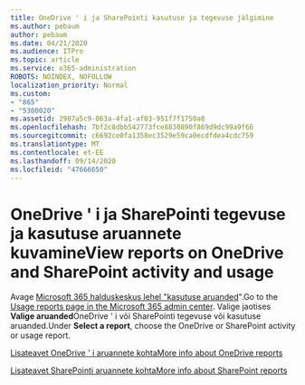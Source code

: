 ```yaml
---
title: OneDrive ' i ja SharePointi kasutuse ja tegevuse jälgimine
ms.author: pebaum
author: pebaum
ms.date: 04/21/2020
ms.audience: ITPro
ms.topic: article
ms.service: o365-administration
ROBOTS: NOINDEX, NOFOLLOW
localization_priority: Normal
ms.custom:
- "865"
- "5300020"
ms.assetid: 2987a5c9-063a-4fa1-af03-951f7f1750a8
ms.openlocfilehash: 7bf2c8dbb542773fce8830890f869d9dc99a9f66
ms.sourcegitcommit: c6692ce0fa1358ec3529e59ca0ecdfdea4cdc759
ms.translationtype: MT
ms.contentlocale: et-EE
ms.lasthandoff: 09/14/2020
ms.locfileid: "47666650"
---
```

# <a name="view-reports-on-onedrive-and-sharepoint-activity-and-usage"></a><span data-ttu-id="f2b5e-102">OneDrive ' i ja SharePointi tegevuse ja kasutuse aruannete kuvamine</span><span class="sxs-lookup"><span data-stu-id="f2b5e-102">View reports on OneDrive and SharePoint activity and usage</span></span>

<span data-ttu-id="f2b5e-103">Avage [Microsoft 365 halduskeskus lehel "kasutuse aruanded](https://admin.microsoft.com/AdminPortal/Home)".</span><span class="sxs-lookup"><span data-stu-id="f2b5e-103">Go to the [Usage reports page in the Microsoft 365 admin center](https://admin.microsoft.com/AdminPortal/Home).</span></span> <span data-ttu-id="f2b5e-104">Valige jaotises **Valige aruanded**OneDrive ' i või SharePointi tegevuse või kasutuse aruanded.</span><span class="sxs-lookup"><span data-stu-id="f2b5e-104">Under **Select a report**, choose the OneDrive or SharePoint activity or usage report.</span></span>
  
[<span data-ttu-id="f2b5e-105">Lisateavet OneDrive ' i aruannete kohta</span><span class="sxs-lookup"><span data-stu-id="f2b5e-105">More info about OneDrive reports</span></span>](https://go.microsoft.com/fwlink/?linkid=875239)
  
[<span data-ttu-id="f2b5e-106">Lisateavet SharePointi aruannete kohta</span><span class="sxs-lookup"><span data-stu-id="f2b5e-106">More info about SharePoint reports</span></span>](https://go.microsoft.com/fwlink/?linkid=875240)
  